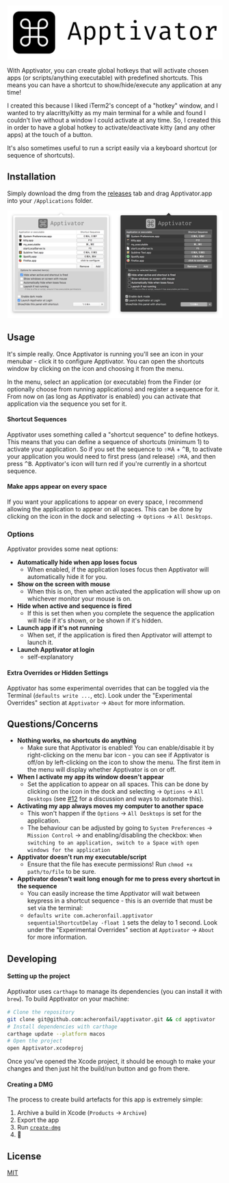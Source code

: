 ![Apptivator Banner](./Resources/banner.png)

With Apptivator, you can create global hotkeys that will activate chosen apps (or scripts/anything executable) with predefined shortcuts. This means you can have a shortcut to show/hide/execute any application at any time!

I created this because I liked iTerm2's concept of a "hotkey" window, and I wanted to try alacritty/kitty as my main terminal for a while and found I couldn't live without a window I could activate at any time. So, I created this in order to have a global hotkey to activate/deactivate kitty (and any other apps) at the touch of a button.

It's also sometimes useful to run a script easily via a keyboard shortcut (or sequence of shortcuts).

## Installation

Simply download the dmg from the [releases](https://github.com/acheronfail/apptivator/releases) tab and drag Apptivator.app into your `/Applications` folder.

![screenshot of apptivator](./Resources/demo.png)

## Usage

It's simple really. Once Apptivator is running you'll see an icon in your menubar - click it to configure Apptivator. You can open the shortcuts window by clicking on the icon and choosing it from the menu.

In the menu, select an application (or executable) from the Finder (or optionally choose from running applications) and register a sequence for it. From now on (as long as Apptivator is enabled) you can activate that application via the sequence you set for it.

#### Shortcut Sequences

Apptivator uses something called a "shortcut sequence" to define hotkeys. This means that you can define a sequence of shortcuts (minimum 1) to activate your application. So if you set the sequence to <kbd>⇧⌘A</kbd> + <kbd>^B</kbd>, to activate your application you would need to first press (and release) <kbd>⇧⌘A</kbd>, and then press <kbd>^B</kbd>.
Apptivator's icon will turn red if you're currently in a shortcut sequence.

#### Make apps appear on every space

If you want your applications to appear on every space, I recommend allowing the application to appear on all spaces. This can be done by clicking on the icon in the dock and selecting -> `Options` -> `All Desktops`.

### Options

Apptivator provides some neat options:

* **Automatically hide when app loses focus**
	- When enabled, if the application loses focus then Apptivator will automatically hide it for you.
* **Show on the screen with mouse**
	- When this is on, then when activated the application will show up on whichever monitor your mouse is on.
* **Hide when active and sequence is fired**
	- If this is set then when you complete the sequence the application will hide if it's shown, or be shown if it's hidden.
* **Launch app if it's not running**
	- When set, if the application is fired then Apptivator will attempt to launch it.
* **Launch Apptivator at login**
	- self-explanatory

#### Extra Overrides or Hidden Settings

Apptivator has some experimental overrides that can be toggled via the Terminal (`defaults write ...`, etc). Look under the "Experimental Overrides" section at `Apptivator` -> `About` for more information.

## Questions/Concerns

* **Nothing works, no shortcuts do anything**
	- Make sure that Apptivator is enabled! You can enable/disable it by right-clicking on the menu bar icon - you can see if Apptivator is off/on by left-clicking on the icon to show the menu. The first item in the menu will display whether Apptivator is on or off.
* **When I activate my app its window doesn't appear**
	- Set the application to appear on all spaces. This can be done by clicking on the icon in the dock and selecting -> `Options` -> `All Desktops` (see [#12](https://github.com/acheronfail/apptivator/issues/12#issuecomment-370787813) for a discussion and ways to automate this).
* **Activating my app always moves my computer to another space**
	- This won't happen if the `Options` -> `All Desktops` is set for the application.
	- The behaviour can be adjusted by going to `System Preferences` -> `Mission Control` -> and enabling/disabling the checkbox: `When switching to an application, switch to a Space with open windows for the application`
* **Apptivator doesn't run my executable/script**
	- Ensure that the file has execute permissions! Run `chmod +x path/to/file` to be sure.
* **Apptivator doesn't wait long enough for me to press every shortcut in the sequence**
	- You can easily increase the time Apptivator will wait between keypress in a shortcut sequence - this is an override that must be set via the terminal:
	- `defaults write com.acheronfail.apptivator sequentialShortcutDelay -float 1` sets the delay to 1 second. Look under the "Experimental Overrides" section at `Apptivator` -> `About` for more information.

## Developing

#### Setting up the project

Apptivator uses `carthage` to manage its dependencies (you can install it with `brew`). To build Apptivator on your machine:

```bash
# Clone the repository
git clone git@github.com:acheronfail/apptivator.git && cd apptivator
# Install dependencies with carthage
carthage update --platform macos
# Open the project
open Apptivator.xcodeproj
```

Once you've opened the Xcode project, it should be enough to make your changes and then just hit the build/run button and go from there.

#### Creating a DMG

The process to create build artefacts for this app is extremely simple:

1. Archive a build in Xcode (`Products` -> `Archive`)
2. Export the app
3. Run [`create-dmg`](https://github.com/sindresorhus/create-dmg)
4. 🎉

## License

[MIT](./LICENSE)
